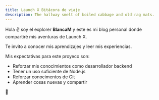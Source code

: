 ```yaml
---
title: Launch X Bitácora de viaje
description: The hallway smelt of boiled cabbage and old rag mats.
---
```


Hola ✌️  soy el explorer **BlancaM** y este es mi blog personal donde compartiré mis aventuras de Launch X.

Te invito a conocer mis aprendizajes y leer mis experiencias.

Mis expectativas para este proyeco son:

- Reforzar mis conocimientos como desarrollador backend
- Tener un uso suficiente de Node.js
- Reforzar conocimentos de Git
- Aprender cosas nuevas y compartir




🚀
